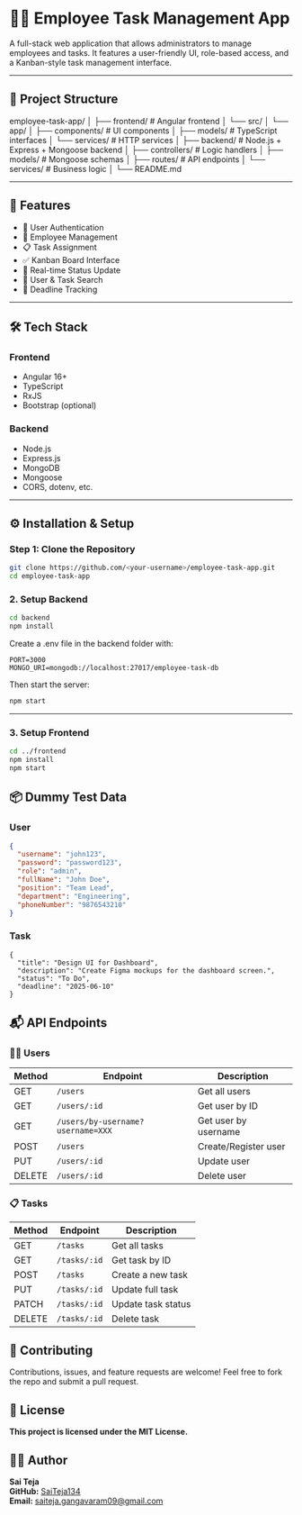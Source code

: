 # 🧑‍💼 Employee Task Management App

A full-stack web application that allows administrators to manage employees and tasks. It features a user-friendly UI, role-based access, and a Kanban-style task management interface.

---

## 📁 Project Structure

employee-task-app/
│
├── frontend/ # Angular frontend
│ └── src/
│ └── app/
│ ├── components/ # UI components
│ ├── models/ # TypeScript interfaces
│ └── services/ # HTTP services
│
├── backend/ # Node.js + Express + Mongoose backend
│ ├── controllers/ # Logic handlers
│ ├── models/ # Mongoose schemas
│ ├── routes/ # API endpoints
│ └── services/ # Business logic
│
└── README.md


---

## 🚀 Features

- 🔐 User Authentication
- 👤 Employee Management
- 📋 Task Assignment
- ✅ Kanban Board Interface
- 🔄 Real-time Status Update
- 🔎 User & Task Search
- 📅 Deadline Tracking

---

## 🛠️ Tech Stack

### Frontend
- Angular 16+
- TypeScript
- RxJS
- Bootstrap (optional)

### Backend
- Node.js
- Express.js
- MongoDB
- Mongoose
- CORS, dotenv, etc.

---

## ⚙️ Installation & Setup

### Step 1: Clone the Repository

```bash
git clone https://github.com/<your-username>/employee-task-app.git
cd employee-task-app
```

### 2. Setup Backend
```bash
cd backend
npm install
```
Create a .env file in the backend folder with:

```env
PORT=3000
MONGO_URI=mongodb://localhost:27017/employee-task-db
```
Then start the server:

```bash
npm start
```
---

### 3. Setup Frontend
```bash
cd ../frontend
npm install
npm start
```

## 📦 Dummy Test Data

### User
```json
{
  "username": "john123",
  "password": "password123",
  "role": "admin",
  "fullName": "John Doe",
  "position": "Team Lead",
  "department": "Engineering",
  "phoneNumber": "9876543210"
}
```
### Task
```
{
  "title": "Design UI for Dashboard",
  "description": "Create Figma mockups for the dashboard screen.",
  "status": "To Do",
  "deadline": "2025-06-10"
}
```

## 📬 API Endpoints

### 🧑‍💼 Users
| Method | Endpoint                     | Description                     |
|--------|------------------------------|---------------------------------|
| GET    | `/users`                     | Get all users                   |
| GET    | `/users/:id`                 | Get user by ID                  |
| GET    | `/users/by-username?username=XXX` | Get user by username        |
| POST   | `/users`                     | Create/Register user            |
| PUT    | `/users/:id`                 | Update user                     |
| DELETE | `/users/:id`                 | Delete user                     |

### 📋 Tasks
| Method | Endpoint       | Description               |
|--------|----------------|---------------------------|
| GET    | `/tasks`       | Get all tasks             |
| GET    | `/tasks/:id`   | Get task by ID            |
| POST   | `/tasks`       | Create a new task         |
| PUT    | `/tasks/:id`   | Update full task          |
| PATCH  | `/tasks/:id`   | Update task status        |
| DELETE | `/tasks/:id`   | Delete task               |

## 🤝 Contributing
Contributions, issues, and feature requests are welcome! Feel free to fork the repo and submit a pull request.

## 📄 License
**This project is licensed under the MIT License.**

## 👨‍💻 Author
**Sai Teja**  
**GitHub:** [SaiTeja134](https://github.com/SaiTeja134)  
**Email:** saiteja.gangavaram09@gmail.com



